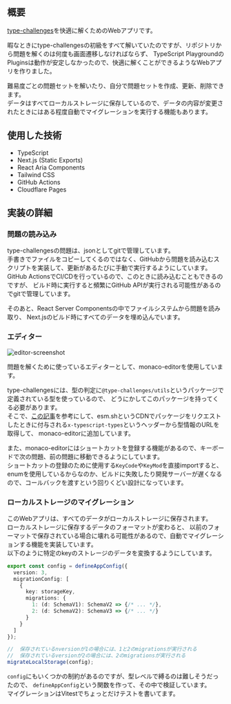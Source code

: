 ## 概要

[type-challenges](https://github.com/type-challenges/type-challenges/blob/main/README.ja.md)を快適に解くためのWebアプリです。

暇なときにtype-challengesの初級をすべて解いていたのですが、リポジトリから問題を解くのは何度も画面遷移しなければならず、
TypeScript PlaygroundのPluginsは動作が安定しなかったので、快適に解くことができるようなWebアプリを作りました。

難易度ごとの問題セットを解いたり、自分で問題セットを作成、更新、削除できます。  
データはすべてローカルストレージに保存しているので、データの内容が変更されたときにはある程度自動でマイグレーションを実行する機能もあります。

## 使用した技術

- TypeScript
- Next.js (Static Exports)
- React Aria Components
- Tailwind CSS
- GitHub Actions
- Cloudflare Pages

## 実装の詳細

### 問題の読み込み

type-challengesの問題は、jsonとしてgitで管理しています。  
手書きでファイルをコピーしてくるのではなく、GitHubから問題を読み込むスクリプトを実装して、更新があるたびに手動で実行するようにしています。  
GitHub ActionsでCI/CDを行っているので、このときに読み込むこともできるのですが、
ビルド時に実行すると頻繁にGitHub APIが実行される可能性があるのでgitで管理しています。  

そのあと、React Server Componentsの中でファイルシステムから問題を読み取り、
Next.jsのビルド時にすべてのデータを埋め込んでいます。  

### エディター

![editor-screenshot](/screenshots/tsch-farm-play.png)

問題を解くために使っているエディターとして、monaco-editorを使用しています。  

type-challengesには、型の判定に`@type-challenges/utils`というパッケージで定義されている型を使っているので、
どうにかしてこのパッケージを持ってくる必要があります。  
そこで、[この記事](https://zenn.dev/steelydylan/articles/vs-code-experience#2.-package.json%E3%81%A7%E8%AA%AD%E3%81%BF%E8%BE%BC%E3%82%93%E3%81%A0%E3%83%A9%E3%82%A4%E3%83%96%E3%83%A9%E3%83%AA%E3%81%AE%E5%9E%8B%E3%82%92%E5%8F%96%E5%BE%97%E3%81%99%E3%82%8B)を参考にして、esm.shというCDNでパッケージをリクエストしたときに付与される`x-typescript-types`というヘッダーから型情報のURLを取得して、
monaco-editorに追加しています。  

また、monaco-editorにはショートカットを登録する機能があるので、キーボードで次の問題、前の問題に移動できるようにしています。  
ショートカットの登録のために使用する`KeyCode`や`KeyMod`を直接importすると、
enumを使用しているからなのか、ビルドに失敗したり開発サーバーが遅くなるので、コールバックを渡すという回りくどい設計になっています。

### ローカルストレージのマイグレーション

このWebアプリは、すべてのデータがローカルストレージに保存されます。  
ローカルストレージに保存するデータのフォーマットが変わると、
以前のフォーマットで保存されている場合に壊れる可能性があるので、自動でマイグレーションする機能を実装しています。  
以下のように特定のkeyのストレージのデータを変換するようにしています。  

```ts
export const config = defineAppConfig({
  version: 3,
  migrationConfig: [
    {
      key: storageKey,
      migrations: {
        1: (d: SchemaV1): SchemaV2 => {/* ... */},
        2: (d: SchemaV2): SchemaV3 => {/* ... */}
      }
    }
  ]
});

//  保存されているnversionが1の場合には、1と2のmigrationsが実行される
//  保存されているversionが2の場合には、2のmigrationsが実行される
migrateLocalStorage(config);
```

`config`にもいくつかの制約があるのですが、型レベルで縛るのは難しそうだったので、
`defineAppConfig`という関数を作って、その中で検証しています。  
マイグレーションはVitestでちょっとだけテストを書いてます。
